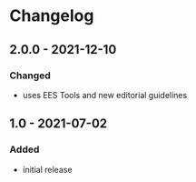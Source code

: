 # Changelog

## 2.0.0 - 2021-12-10

### Changed

- uses EES Tools and new editorial guidelines


## 1.0 - 2021-07-02

### Added

- initial release
